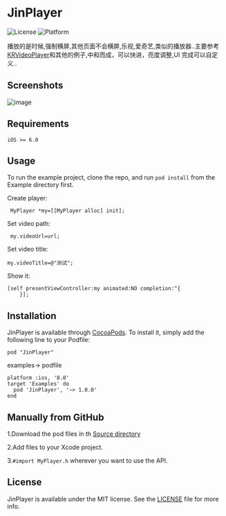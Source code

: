 
JinPlayer
====================
![License](https://img.shields.io/cocoapods/l/TWPhotoPicker.svg)
![Platform](https://img.shields.io/cocoapods/p/TWPhotoPicker.svg)

播放的是时候,强制横屏,其他页面不会横屏,乐视,爱奇艺,类似的播放器..主要参考[KRVideoPlayer](https://github.com/36Kr-Mobile/KRVideoPlayer)和其他的例子,中和而成，可以快进，亮度调整,UI 完成可以自定义..

## Screenshots
![image](https://cloud.githubusercontent.com/assets/3974508/12646311/2c08ed6c-c60a-11e5-9f72-9336f075925f.jpg)
   
## Requirements

`iOS >= 6.0`

## Usage

To run the example project, clone the repo, and run `pod install` from the Example directory first.

Create player:

```
 MyPlayer *my=[[MyPlayer alloc] init];
```

Set video path:

```
 my.videoUrl=url;
```

Set video title:

```
my.videoTitle=@"测试";
```

Show it:

```
[self presentViewController:my animated:NO completion:^{
    }];
```

## Installation

JinPlayer is available through [CocoaPods](http://cocoapods.org). To install
it, simply add the following line to your Podfile:

```
pod "JinPlayer"
```
examples-> podfile
```
platform :ios, '8.0'
target 'Examples' do
  pod 'JinPlayer', '~> 1.0.0'
end
```

## Manually from GitHub

1.Download the pod files in th [Source directory](https://github.com/wangjinwei0806/JinPlayer/tree/master/Pod)

2.Add files to your Xcode project.

3.`#import MyPlayer.h` wherever you want to use the API.

## License

JinPlayer is available under the MIT license. See the [LICENSE](https://github.com/wangjinwei0806/JinPlayer/blob/master/LICENSE) file for more info.   
